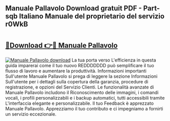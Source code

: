 ## Manuale Pallavolo Download gratuit PDF - Part-sqb Italiano Manuale del proprietario del servizio r0WkB

# <h2><a href="http://dfbubr.blite.top/?on=Manuale+Pallavolo">🔗Download 👉🔴 Manuale Pallavolo</a></h2>

[![Manuale Pallavolo download](https://i.imgur.com/lujVjoI.png)](http://dfbubr.blite.top/?on=Manuale+Pallavolo)
La tua porta verso L'efficienza in questa guida imparerai come il tuo nuovo REDDDDDDD può semplificare il tuo flusso di lavoro e aumentare la produttività. Informazioni importanti Sull'utente Manuale Pallavolo si prega di leggere la sezione Informazioni Sull'utente per i dettagli sulla copertura della garanzia, procedure di registrazione, e opzioni del Servizio Clienti. Le funzionalità avanzate di Manuale Pallavolo includono il Riconoscimento delle immagini, i comandi vocali, i profili personalizzabili e i backup automatici, tutti accessibili tramite L'interfaccia elegante e personalizzabile. Il tuo Feedback è apprezzato Manuale Pallavolo. Apprezziamo il tuo contributo e ci impegniamo a fornirti un servizio eccezionale.
